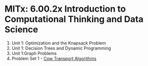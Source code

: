 # MITx: 6.00.2x Introduction to Computational Thinking and Data Science

1. Unit 1: Optimization and the Knapsack Problem
1. Unit 1: Decision Trees and Dynamic Programming
1. Unit 1:Graph Problems
1. Problem Set 1 - [Cow Transport Algorithms](Pset1)
